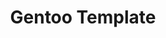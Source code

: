 ---
lang: de
layout: doc
redirect_from:
- /de/doc/templates/gentoo/
redirect_to: https://github.com/Qubes-Community/Contents/blob/master/docs/os/gentoo.md
ref: 221
title: Gentoo Template
---